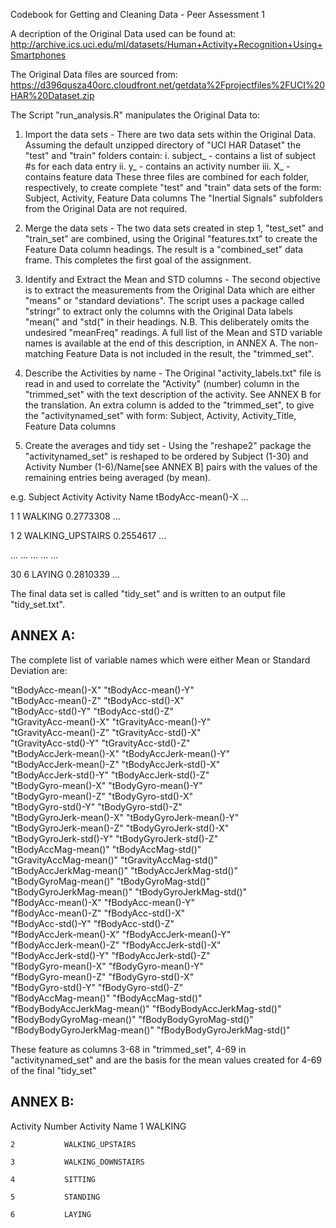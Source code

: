 Codebook for Getting and Cleaning Data - Peer Assessment 1

A decription of the Original Data used can be found at:
http://archive.ics.uci.edu/ml/datasets/Human+Activity+Recognition+Using+Smartphones

The Original Data files are sourced from:
https://d396qusza40orc.cloudfront.net/getdata%2Fprojectfiles%2FUCI%20HAR%20Dataset.zip 


The Script "run_analysis.R" manipulates the Original Data to:

1. Import the data sets - 
	There are two data sets within the Original Data. Assuming the default unzipped directory of "UCI HAR Dataset" the "test" and "train" folders contain:
	i. 	subject_<folder name> - contains a list of subject #s for each data entry
	ii.	y_<folder name> - contains an activity number
	iii.	X_<folder name> - contains feature data
These three files are combined for each folder, respectively, to create complete "test" and "train" data sets of the form:
	Subject, Activity, Feature Data columns
The "Inertial Signals" subfolders from the Original Data are not required.

2. Merge the data sets - 
	The two data sets created in step 1, "test_set" and "train_set" are combined, using the Original "features.txt" to create the Feature Data column headings. The result is a "combined_set" data frame. This completes the first goal of the assignment.

3. Identify and Extract the Mean and STD columns -
	The second objective is to extract the measurements from the Original Data which are either "means" or "standard deviations". The script uses a package called "stringr" to extract only the columns with the Original Data labels "mean(" and "std(" in their headings. N.B. This deliberately omits the undesired "meanFreq" readings. A full list of the Mean and STD variable names is available at the end of this description, in ANNEX A. The non-matching Feature Data is not included in the result, the "trimmed_set".

4. Describe the Activities by name - 
	The Original "activity_labels.txt" file is read in and used to correlate the "Activity" (number) column in the "trimmed_set" with the text description of the activity. See ANNEX B for the translation. An extra column is added to the "trimmed_set", to give the "activitynamed_set" with form:
	Subject, Activity, Activity_Title, Feature Data columns

5. Create the averages and tidy set -
	Using the "reshape2" package the "activitynamed_set" is reshaped to be ordered by Subject (1-30) and Activity Number (1-6)/Name[see ANNEX B] pairs with the values of the remaining entries being averaged (by mean). 

e.g.
Subject	Activity	Activity Name 	   tBodyAcc-mean()-X 	...

1		1		WALKING		   0.2773308		...

1		2		WALKING_UPSTAIRS	   0.2554617		...

...		...		...			   ...			...

30        	6   	     	LAYING             0.2810339		...

The final data set is called "tidy_set" and is written to an output file "tidy_set.txt".


ANNEX A:
-------
 
The complete list of variable names which were either Mean or Standard Deviation are:
           
 "tBodyAcc-mean()-X"                "tBodyAcc-mean()-Y"          
 "tBodyAcc-mean()-Z"                "tBodyAcc-std()-X"           
 "tBodyAcc-std()-Y"                 "tBodyAcc-std()-Z"           
 "tGravityAcc-mean()-X"             "tGravityAcc-mean()-Y"       
 "tGravityAcc-mean()-Z"             "tGravityAcc-std()-X"        
 "tGravityAcc-std()-Y"              "tGravityAcc-std()-Z"        
 "tBodyAccJerk-mean()-X"            "tBodyAccJerk-mean()-Y"      
 "tBodyAccJerk-mean()-Z"            "tBodyAccJerk-std()-X"       
 "tBodyAccJerk-std()-Y"             "tBodyAccJerk-std()-Z"       
 "tBodyGyro-mean()-X"               "tBodyGyro-mean()-Y"         
 "tBodyGyro-mean()-Z"               "tBodyGyro-std()-X"          
 "tBodyGyro-std()-Y"                "tBodyGyro-std()-Z"          
 "tBodyGyroJerk-mean()-X"           "tBodyGyroJerk-mean()-Y"     
 "tBodyGyroJerk-mean()-Z"           "tBodyGyroJerk-std()-X"      
 "tBodyGyroJerk-std()-Y"            "tBodyGyroJerk-std()-Z"      
 "tBodyAccMag-mean()"               "tBodyAccMag-std()"          
 "tGravityAccMag-mean()"            "tGravityAccMag-std()"       
 "tBodyAccJerkMag-mean()"           "tBodyAccJerkMag-std()"      
 "tBodyGyroMag-mean()"              "tBodyGyroMag-std()"         
 "tBodyGyroJerkMag-mean()"          "tBodyGyroJerkMag-std()"     
 "fBodyAcc-mean()-X"                "fBodyAcc-mean()-Y"          
 "fBodyAcc-mean()-Z"               "fBodyAcc-std()-X"           
 "fBodyAcc-std()-Y"                 "fBodyAcc-std()-Z"           
 "fBodyAccJerk-mean()-X"            "fBodyAccJerk-mean()-Y"      
 "fBodyAccJerk-mean()-Z"            "fBodyAccJerk-std()-X"       
 "fBodyAccJerk-std()-Y"             "fBodyAccJerk-std()-Z"       
 "fBodyGyro-mean()-X"               "fBodyGyro-mean()-Y"         
 "fBodyGyro-mean()-Z"               "fBodyGyro-std()-X"          
 "fBodyGyro-std()-Y"                "fBodyGyro-std()-Z"          
 "fBodyAccMag-mean()"               "fBodyAccMag-std()"          
 "fBodyBodyAccJerkMag-mean()"       "fBodyBodyAccJerkMag-std()"  
 "fBodyBodyGyroMag-mean()"          "fBodyBodyGyroMag-std()"     
 "fBodyBodyGyroJerkMag-mean()"      "fBodyBodyGyroJerkMag-std()" 

These feature as columns 3-68 in "trimmed_set", 4-69 in "activitynamed_set" and are the basis for the mean values created for 4-69 of the final "tidy_set"

ANNEX B:
-------
Activity Number		Activity Name
	1			WALKING
	
	2			WALKING_UPSTAIRS
	
	3			WALKING_DOWNSTAIRS
	
	4			SITTING
	
	5			STANDING
	
	6			LAYING
